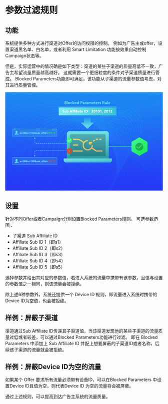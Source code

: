 # 参数过滤规则
## 功能
系统提供多种方式进行渠道对Offer的访问权限的控制。
例如为广告主或offer，设置渠道黑名单、白名单，或者利用 Smart Limitation 功能按效果自动控制Campaign状态等。

但是，实际运营中的情况确是如下类型：渠道的某些子渠道的质量高低不一致，广告主希望流量质量越高越好。
这就需要一个更细粒度的条件对子渠道质量进行管控。 Blocked Parameters功能即可满足，该功能从子渠道的流量参数值考虑，对其进行质量管控。

![BlockParameters](../image/BlockParameters_2.png)


## 设置
针对不同Offer或者Campaign分别设置Blocked Parameters规则。
可选参数范围：
* 子渠道 Sub Affiliate ID
* Affiliate Sub ID 1（即s1）
* Affiliate Sub ID 2（即s2）
* Affiliate Sub ID 3（即s3）
* Affiliate Sub ID 4（即s4）
* Affiliate Sub ID 5（即s5）

选择参数并给出其对应的参数值，若进入系统的流量中携带有该参数，且值与设置的参数值之一相同，则该流量会被拒绝。

除上述6种参数外，系统还提供一个 Device ID 规则，即流量进入系统时携带的Device ID为空值，也会被拒绝。

## 样例：屏蔽子渠道
渠道通过Sub Affiliate ID传递其子渠道值，当该渠道发现他的某些子渠道的流量质量过低或者较差，可以通过Blocked Parameters功能进行过滤。
即在 Blocked Parameters 中添加上 Sub Affiliate ID 并配上想要屏蔽的子渠道ID或者名称，后续该子渠道的流量就会被拒绝。

## 样例：屏蔽Device ID为空的流量
如果某个 Offer 要求所有流量必须带有设备ID，可以在Blocked Parameters 中设置Device ID且值为空，则代表Device ID 为空的流量将会被屏蔽。

通过上述规则，可以提高到达广告主系统的流量质量。




